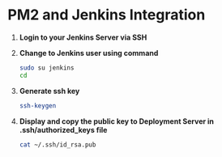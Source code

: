# PM2 and Jenkins Integration

1. **Login to your Jenkins Server via SSH**
2. **Change to Jenkins user using command**

    ```bash
    sudo su jenkins
    cd
    ```

3. **Generate ssh key**

    ```bash
    ssh-keygen
    ```

4. **Display and copy the public key to Deployment Server in .ssh/authorized_keys file**

    ```bash
    cat ~/.ssh/id_rsa.pub
    ```
